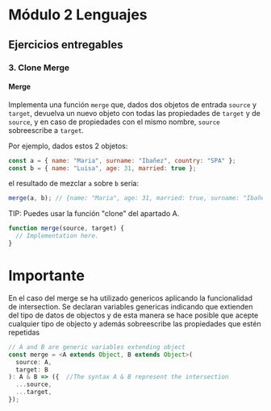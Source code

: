 # Módulo 2 Lenguajes

## Ejercicios entregables

### 3. Clone Merge
#### Merge

Implementa una función `merge` que, dados dos objetos de entrada `source` y `target`, devuelva un nuevo objeto con todas las propiedades de `target` y de `source`, y en caso de propiedades con el mismo nombre, `source` sobreescribe a `target`.

Por ejemplo, dados estos 2 objetos:

```js
const a = { name: "Maria", surname: "Ibañez", country: "SPA" };
const b = { name: "Luisa", age: 31, married: true };
```

el resultado de mezclar `a` sobre `b` sería:

```js
merge(a, b); // {name: "Maria", age: 31, married: true, surname: "Ibañez", country: "SPA"}
```

TIP: Puedes usar la función "clone" del apartado A.

```js
function merge(source, target) {
  // Implementation here.
}
```

# Importante

En el caso del merge se ha utilizado genericos aplicando la funcionalidad de intersection. Se declaran variables genericas indicando que extienden del tipo de datos de objectos y de esta manera se hace posible que acepte cualquier tipo de objecto y además sobreescribe las propiedades que estén repetidas

```js
// A and B are generic variables extending object
const merge = <A extends Object, B extends Object>(
  source: A,
  target: B
): A & B => ({  //The syntax A & B represent the intersection
  ...source,
  ...target,
});
```
